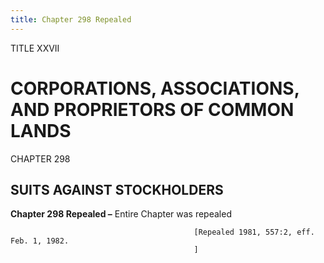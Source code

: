 ```yaml
---
title: Chapter 298 Repealed
---
```


TITLE XXVII
                                             
CORPORATIONS, ASSOCIATIONS, AND PROPRIETORS OF COMMON LANDS
===========================================================

CHAPTER 298
                                             
SUITS AGAINST STOCKHOLDERS
--------------------------

**Chapter 298 Repealed –** Entire Chapter was repealed


                                             [Repealed 1981, 557:2, eff. Feb. 1, 1982.
                                             ]
